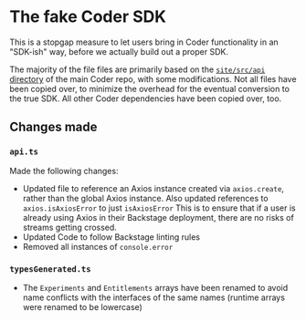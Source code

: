 # The fake Coder SDK

This is a stopgap measure to let users bring in Coder functionality in an "SDK-ish" way, before we actually build out a proper SDK.

The majority of the file files are primarily based on the [`site/src/api` directory](https://github.com/coder/coder/tree/main/site/src/api) of the main Coder repo, with some modifications. Not all files have been copied over, to minimize the overhead for the eventual conversion to the true SDK. All other Coder dependencies have been copied over, too.

## Changes made

### `api.ts`

Made the following changes:

- Updated file to reference an Axios instance created via `axios.create`, rather than the global Axios instance. Also updated references to `axios.isAxiosError` to just `isAxiosError`
  This is to ensure that if a user is already using Axios in their Backstage deployment, there are no risks of streams getting crossed.
- Updated Code to follow Backstage linting rules
- Removed all instances of `console.error`

### `typesGenerated.ts`

- The `Experiments` and `Entitlements` arrays have been renamed to avoid name conflicts with the interfaces of the same names (runtime arrays were renamed to be lowercase)
